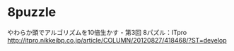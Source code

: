 8puzzle
=======

やわらか頭でアルゴリズムを10倍生かす - 第3回 8パズル：ITpro http://itpro.nikkeibp.co.jp/article/COLUMN/20120827/418468/?ST=develop
